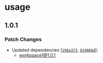 # usage

## 1.0.1
### Patch Changes

- Updated dependencies [[`198a373`](https://github.com/Feiyang1/monorepo-changelog-automation/commit/198a3736e1b98c4efff78edad1a716b17cc4efc9), [`924066d`](https://github.com/Feiyang1/monorepo-changelog-automation/commit/924066dbb9524df0c55849acc89d0190a1784780)]:
  - workspace1@1.0.1
